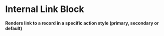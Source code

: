 # Internal Link Block

**Renders link to a record in a specific action style (primary, secondary or default)**
